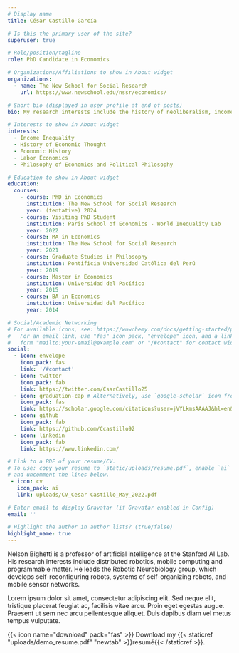 ```yaml
---
# Display name
title: César Castillo-García

# Is this the primary user of the site?
superuser: true

# Role/position/tagline
role: PhD Candidate in Economics

# Organizations/Affiliations to show in About widget
organizations:
  - name: The New School for Social Research
    url: https://www.newschool.edu/nssr/economics/

# Short bio (displayed in user profile at end of posts)
bio: My research interests include the history of neoliberalism, income inequality, and the economics of precarious work.

# Interests to show in About widget
interests:
  - Income Inequality
  - History of Economic Thought
  - Economic History
  - Labor Economics
  - Philosophy of Economics and Political Philosophy

# Education to show in About widget
education:
  courses:
    - course: PhD in Economics
      institution: The New School for Social Research
      year: (tentative) 2024
    - course: Visiting PhD Student
      institution: Paris School of Economics - World Inequality Lab
      year: 2022
    - course: MA in Economics
      institution: The New School for Social Research
      year: 2021
    - course: Graduate Studies in Philosophy
      institution: Pontificia Universidad Católica del Perú
      year: 2019
    - course: Master in Economics
      institution: Universidad del Pacífico
      year: 2015
    - course: BA in Economics
      institution: Universidad del Pacífico
      year: 2014

# Social/Academic Networking
# For available icons, see: https://wowchemy.com/docs/getting-started/page-builder/#icons
#   For an email link, use "fas" icon pack, "envelope" icon, and a link in the
#   form "mailto:your-email@example.com" or "/#contact" for contact widget.
social:
  - icon: envelope
    icon_pack: fas
    link: '/#contact'
  - icon: twitter
    icon_pack: fab
    link: https://twitter.com/CsarCastillo25
  - icon: graduation-cap # Alternatively, use `google-scholar` icon from `ai` icon pack
    icon_pack: fas
    link: https://scholar.google.com/citations?user=jVYLkmsAAAAJ&hl=en&oi=ao
  - icon: github
    icon_pack: fab
    link: https://github.com/Ccastillo92
  - icon: linkedin
    icon_pack: fab
    link: https://www.linkedin.com/

# Link to a PDF of your resume/CV.
# To use: copy your resume to `static/uploads/resume.pdf`, enable `ai` icons in `params.toml`,
# and uncomment the lines below.
 - icon: cv
   icon_pack: ai
   link: uploads/CV_Cesar Castillo_May_2022.pdf

# Enter email to display Gravatar (if Gravatar enabled in Config)
email: ''

# Highlight the author in author lists? (true/false)
highlight_name: true
---
```


Nelson Bighetti is a professor of artificial intelligence at the Stanford AI Lab. His research interests include distributed robotics, mobile computing and programmable matter. He leads the Robotic Neurobiology group, which develops self-reconfiguring robots, systems of self-organizing robots, and mobile sensor networks.

Lorem ipsum dolor sit amet, consectetur adipiscing elit. Sed neque elit, tristique placerat feugiat ac, facilisis vitae arcu. Proin eget egestas augue. Praesent ut sem nec arcu pellentesque aliquet. Duis dapibus diam vel metus tempus vulputate.

{{< icon name="download" pack="fas" >}} Download my {{< staticref "uploads/demo_resume.pdf" "newtab" >}}resumé{{< /staticref >}}.
